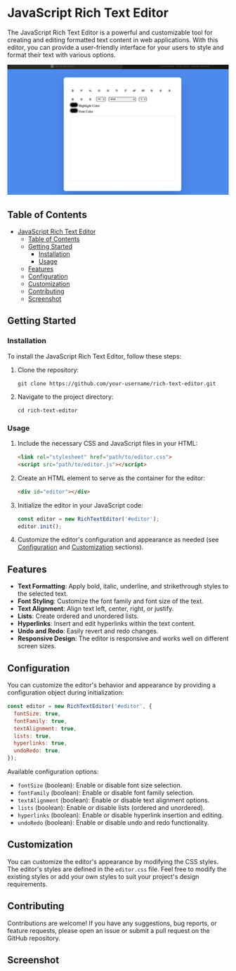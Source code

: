 # JavaScript Rich Text Editor

The JavaScript Rich Text Editor is a powerful and customizable tool for creating and editing formatted text content in web applications. With this editor, you can provide a user-friendly interface for your users to style and format their text with various options.

![screenshot](/public/images/screenshot.png)

## Table of Contents

- [JavaScript Rich Text Editor](#javascript-rich-text-editor)
  - [Table of Contents](#table-of-contents)
  - [Getting Started](#getting-started)
    - [Installation](#installation)
    - [Usage](#usage)
  - [Features](#features)
  - [Configuration](#configuration)
  - [Customization](#customization)
  - [Contributing](#contributing)
  - [Screenshot](#screenshot)


## Getting Started

### Installation

To install the JavaScript Rich Text Editor, follow these steps:

1. Clone the repository:

   ```shell
   git clone https://github.com/your-username/rich-text-editor.git
   ```

2. Navigate to the project directory:

   ```shell
   cd rich-text-editor
   ```

### Usage

1. Include the necessary CSS and JavaScript files in your HTML:

   ```html
   <link rel="stylesheet" href="path/to/editor.css">
   <script src="path/to/editor.js"></script>
   ```

2. Create an HTML element to serve as the container for the editor:

   ```html
   <div id="editor"></div>
   ```

3. Initialize the editor in your JavaScript code:

   ```javascript
   const editor = new RichTextEditor('#editor');
   editor.init();
   ```

4. Customize the editor's configuration and appearance as needed (see [Configuration](#configuration) and [Customization](#customization) sections).

## Features

- **Text Formatting**: Apply bold, italic, underline, and strikethrough styles to the selected text.
- **Font Styling**: Customize the font family and font size of the text.
- **Text Alignment**: Align text left, center, right, or justify.
- **Lists**: Create ordered and unordered lists.
- **Hyperlinks**: Insert and edit hyperlinks within the text content.
- **Undo and Redo**: Easily revert and redo changes.
- **Responsive Design**: The editor is responsive and works well on different screen sizes.

## Configuration

You can customize the editor's behavior and appearance by providing a configuration object during initialization:

```javascript
const editor = new RichTextEditor('#editor', {
  fontSize: true,
  fontFamily: true,
  textAlignment: true,
  lists: true,
  hyperlinks: true,
  undoRedo: true,
});
```

Available configuration options:

- `fontSize` (boolean): Enable or disable font size selection.
- `fontFamily` (boolean): Enable or disable font family selection.
- `textAlignment` (boolean): Enable or disable text alignment options.
- `lists` (boolean): Enable or disable lists (ordered and unordered).
- `hyperlinks` (boolean): Enable or disable hyperlink insertion and editing.
- `undoRedo` (boolean): Enable or disable undo and redo functionality.

## Customization

You can customize the editor's appearance by modifying the CSS styles. The editor's styles are defined in the `editor.css` file. Feel free to modify the existing styles or add your own styles to suit your project's design requirements.

## Contributing

Contributions are welcome! If you have any suggestions, bug reports, or feature requests, please open an issue or submit a pull request on the GitHub repository.

## Screenshot


